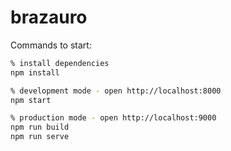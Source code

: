 # brazauro

Commands to start:

```bash
% install dependencies
npm install

% development mode - open http://localhost:8000
npm start

% production mode - open http://localhost:9000
npm run build
npm run serve
```
